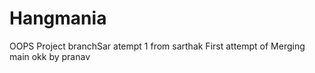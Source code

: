 # Hangmania
OOPS Project
branchSar
atempt 1 from sarthak
First attempt of Merging
main
okk by pranav
